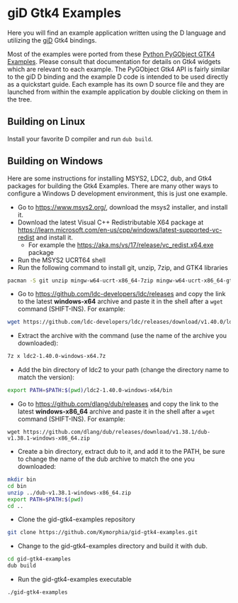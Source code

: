 # giD Gtk4 Examples

Here you will find an example application written using the D language and utilizing the [giD](https://github.com/Kymorphia/gid/) Gtk4 bindings.

Most of the examples were ported from these [Python PyGObject GTK4 Examples](https://pygobject.gnome.org/tutorials/gtk4.html).
Please consult that documentation for details on Gtk4 widgets which are relevant to each example.
The PyGObject Gtk4 API is fairly similar to the giD D binding and the example D code is intended to be used directly as a quickstart guide.
Each example has its own D source file and they are launched from within the example application by double clicking on them in the tree.

## Building on Linux

Install your favorite D compiler and run `dub build`.

## Building on Windows

Here are some instructions for installing MSYS2, LDC2, dub, and Gtk4 packages for building the Gtk4 Examples.
There are many other ways to configure a Windows D development environment, this is just one example.

* Go to https://www.msys2.org/, download the msys2 installer, and install it.
* Download the latest Visual C++ Redistributable X64 package at https://learn.microsoft.com/en-us/cpp/windows/latest-supported-vc-redist and install it.
  * For example the https://aka.ms/vs/17/release/vc_redist.x64.exe package
* Run the MSYS2 UCRT64 shell
* Run the following command to install git, unzip, 7zip, and GTK4 libraries

```sh
pacman -S git unzip mingw-w64-ucrt-x86_64-7zip mingw-w64-ucrt-x86_64-gtk4
```

* Go to https://github.com/ldc-developers/ldc/releases and copy the link to the latest **windows-x64**
  archive and paste it in the shell after a `wget` command (SHIFT-INS). For example:

```sh
wget https://github.com/ldc-developers/ldc/releases/download/v1.40.0/ldc2-1.40.0-windows-x64.7z
```

* Extract the archive with the command (use the name of the archive you downloaded):

```sh
7z x ldc2-1.40.0-windows-x64.7z
```

* Add the bin directory of ldc2 to your path (change the directory name to match the version):

```sh
export PATH=$PATH:$(pwd)/ldc2-1.40.0-windows-x64/bin
```

* Go to https://github.com/dlang/dub/releases and copy the link to the latest **windows-x86_64**
  archive and paste it in the shell after a `wget` command (SHIFT-INS). For example:

```
wget https://github.com/dlang/dub/releases/download/v1.38.1/dub-v1.38.1-windows-x86_64.zip
```

* Create a bin directory, extract dub to it, and add it to the PATH,
  be sure to change the name of the dub archive to match the one you downloaded:

```sh
mkdir bin
cd bin
unzip ../dub-v1.38.1-windows-x86_64.zip
export PATH=$PATH:$(pwd)
cd ..
```

* Clone the gid-gtk4-examples repository

```sh
git clone https://github.com/Kymorphia/gid-gtk4-examples.git
```

* Change to the gid-gtk4-examples directory and build it with dub.

```sh
cd gid-gtk4-examples
dub build
```

* Run the gid-gtk4-examples executable

```sh
./gid-gtk4-examples
```
